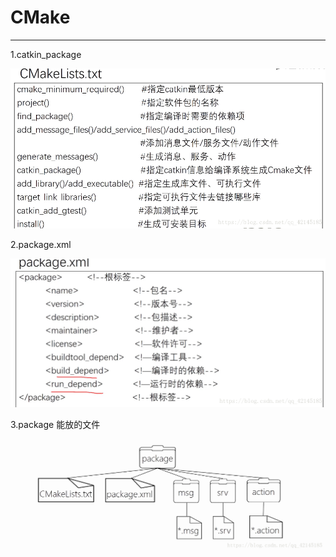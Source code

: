 # CMake

-----

1.catkin_package

![img](./images/catkin_make.png)

2.package.xml

![img](./images/package.xml.png)

3.package 能放的文件

![img](./images/workerArea.png)